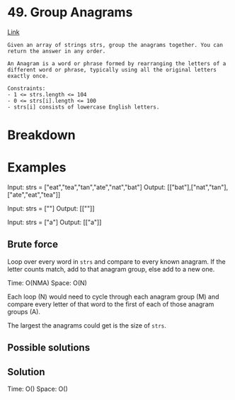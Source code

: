 # 49. Group Anagrams
[Link](https://leetcode.com/problems/group-anagrams/)

```
Given an array of strings strs, group the anagrams together. You can return the answer in any order.

An Anagram is a word or phrase formed by rearranging the letters of a different word or phrase, typically using all the original letters exactly once.

Constraints:
- 1 <= strs.length <= 104
- 0 <= strs[i].length <= 100
- strs[i] consists of lowercase English letters.
```

# Breakdown

# Examples

Input: strs = ["eat","tea","tan","ate","nat","bat"]
Output: [["bat"],["nat","tan"],["ate","eat","tea"]]

Input: strs = [""]
Output: [[""]]

Input: strs = ["a"]
Output: [["a"]]

## Brute force

Loop over every word in `strs` and compare to every known anagram. If the letter counts match, add to that anagram
group, else add to a new one.

Time: O(NMA)
Space: O(N)

Each loop (N) would need to cycle through each anagram group (M) and compare every letter of that word to the first of
each of those anagram groups (A).

The largest the anagrams could get is the size of `strs`.

## Possible solutions

## Solution


Time: O()
Space: O()
